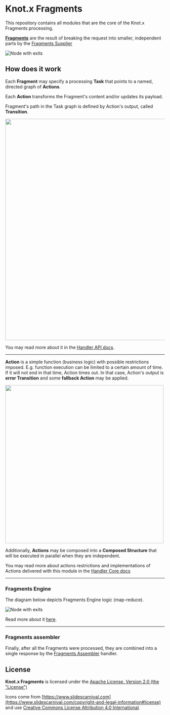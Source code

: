 # Knot.x Fragments
This repository contains all modules that are the core of the Knot.x Fragments processing.

[**Fragments**](https://github.com/Knotx/knotx-fragments-handler/tree/master/api#knotx-fragment-api) 
are the result of breaking the request into smaller, independent parts by the
[Fragments Supplier](https://github.com/Knotx/knotx-fragments-handler/tree/master/supplier)

![Node with exits](https://github.com/Knotx/knotx-fragments-handler/raw/master/assets/images/case.png)

## How does it work

Each **Fragment** may specify a processing **Task** that points to a named, directed graph of **Actions**.

Each **Action** transforms the Fragment's content and/or updates its payload. 

Fragment's path in the Task graph is defined by Action's output, called **Transition**.

<img src="https://github.com/Knotx/knotx-fragments-handler/raw/master/assets/images/graph_processing.png" width="700">

You may read more about it in the [Handler API docs](https://github.com/Knotx/knotx-fragments-handler/tree/master/handler/api).

---

**Action** is a simple function (business logic) with possible restrictions imposed. E.g. function execution
can be limited to a certain amount of time. If it will not end in that time, Action times out. 
In that case, Action's output is **error Transition** and some **fallback Action** may be applied.

<img src="https://github.com/Knotx/knotx-fragments-handler/raw/master/assets/images/graph_processing_failure.png" width="500">

Additionally, **Actions** may be composed into a **Composed Structure** that will be executed in parallel when they
are independent.

You may read more about actions restrictions and implementations of Actions delivered with this 
module in the [Handler Core docs](https://github.com/Knotx/knotx-fragments-handler/tree/master/handler/core)

---

### Fragments Engine
The diagram below depicts Fragments Engine logic (map-reduce).

![Node with exits](https://github.com/Knotx/knotx-fragments-handler/raw/master/assets/images/all_in_one_processing.png)

Read more about it [here](https://github.com/Knotx/knotx-fragments-handler/tree/master/handler/engine).

---

### Fragments assembler
Finally, after all the Fragments were processed, they are combined into a single response by the 
[Fragments Assembler](https://github.com/Knotx/knotx-fragments-handler/tree/master/assembler) handler.

## License
**Knot.x Fragments** is licensed under the [Apache License, Version 2.0 (the "License")](https://www.apache.org/licenses/LICENSE-2.0.txt)

Icons come from [https://www.slidescarnival.com](https://www.slidescarnival.com/copyright-and-legal-information#license) and 
use [Creative Commons License Attribution 4.0 International](https://creativecommons.org/licenses/by/4.0/).
